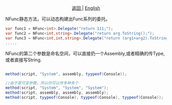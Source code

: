 <p align="center">
 <a href="https://natasha.dotnetcore.xyz/"> 返回 </a> |  <a href="https://natasha.dotnetcore.xyz/en/log/nfunc-method.html"> English </a>
</p> 


NFunc静态方法，可以动态构建出Func系列的委托。

```C#
var func1 = NFunc<int>.Delegate("return 111;");
var func2 = NFunc<int,string>.Delegate("return arg.ToString();");
var func3 = NFunc<int,int,string>.Delegate("return (arg1+arg2).ToString();");
.....
```  

NFunc的第二个参数是命名空间，可以直接扔一个Assembly,或者精确的传Type,或者直接写String.

```C#

method(script, "System", assembly, tyypeof(Console)); 

//由于是可变参数，所以你可以传多种多个
method(script, "System", "System", "System"); 
method(script, assembly, assembly, assembly); 
method(script, tyypeof(Console), tyypeof(Console), tyypeof(Console));   

```
